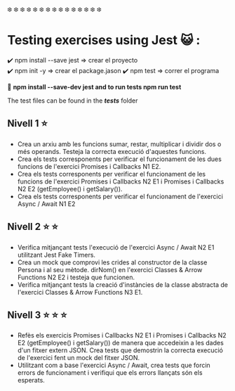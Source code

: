 
:snowflake: :snowflake: :snowflake: :snowflake: :snowflake:  :snowflake: :snowflake: :snowflake: :snowflake: :snowflake: :snowflake: :snowflake: :snowflake: :snowflake: :snowflake:
# Testing exercises using Jest 	:smiley_cat: :
:heavy_check_mark:
npm install --save jest => crear el proyecto  
:heavy_check_mark:
npm init -y => crear el package.jason 
:heavy_check_mark:
npm test => correr el programa   




:feet:
**npm install --save-dev jest and to run tests npm run test**

The test files can be found in the **_tests_** folder

## Nivell 1 :star:
- Crea un arxiu amb les funcions sumar, restar, multiplicar i dividir dos o més operands. Testeja la correcta execució d'aquestes funcions.
- Crea els tests corresponents per verificar el funcionament de les dues funcions de l'exercici Promises i Callbacks N1 E2.
- Crea els tests corresponents per verificar el funcionament de les funcions de l'exercici Promises i Callbacks N2 E1 i Promises i Callbacks N2 E2 (getEmployee() i getSalary()).
- Crea els tests corresponents per verificar el funcionament de l'exercici Async / Await N1 E2

## Nivell 2  :star: :star:  
- Verifica mitjançant tests l'execució de l'exercici Async / Await N2 E1 utilitzant Jest Fake Timers.
- Crea un mock que comprovi les crides al constructor de la classe Persona i al seu mètode. dirNom() en l'exercici Classes & Arrow Functions N2 E2 i testeja que funcionen.
- Verifica mitjançant tests la creació d'instàncies de la classe abstracta de l'exercici Classes & Arrow Functions N3 E1.

## Nivell 3 :star: :star: :star:
- Refès els exercicis Promises i Callbacks N2 E1 i Promises i Callbacks N2 E2 (getEmployee() i getSalary()) de manera que accedeixin a les dades d'un fitxer extern JSON. Crea tests que demostrin la correcta execució de l'exercici fent un mock del fitxer JSON.
- Utilitzant com a base l'exercici Async / Await, crea tests que forcin errors de funcionament i verifiqui que els errors llançats són els esperats.